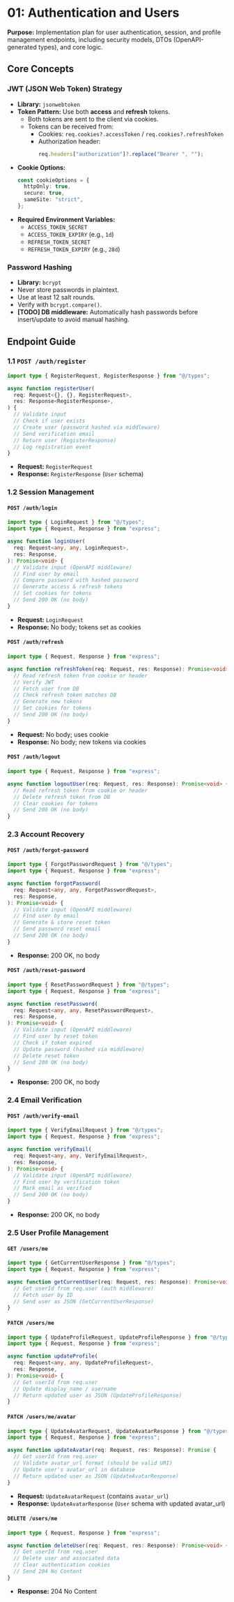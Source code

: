 # 01: Authentication and Users

**Purpose:** Implementation plan for user authentication, session, and profile management endpoints, including security models, DTOs (OpenAPI-generated types), and core logic.

## Core Concepts

### JWT (JSON Web Token) Strategy

- **Library:** `jsonwebtoken`
- **Token Pattern:** Use both **access** and **refresh** tokens.
  - Both tokens are sent to the client via cookies.
  - Tokens can be received from:
    - Cookies: `req.cookies?.accessToken` / `req.cookies?.refreshToken`
    - Authorization header:
      ```ts
      req.headers["authorization"]?.replace("Bearer ", "");
      ```
- **Cookie Options:**
  ```ts
  const cookieOptions = {
    httpOnly: true,
    secure: true,
    sameSite: "strict",
  };
  ```
- **Required Environment Variables:**
  - `ACCESS_TOKEN_SECRET`
  - `ACCESS_TOKEN_EXPIRY` (e.g., `1d`)
  - `REFRESH_TOKEN_SECRET`
  - `REFRESH_TOKEN_EXPIRY` (e.g., `28d`)

### Password Hashing

- **Library:** `bcrypt`
- Never store passwords in plaintext.
- Use at least 12 salt rounds.
- Verify with `bcrypt.compare()`.
- **[TODO] DB middleware:** Automatically hash passwords before insert/update to avoid manual hashing.

## Endpoint Guide

### 1.1 `POST /auth/register`

```ts
import type { RegisterRequest, RegisterResponse } from "@/types";

async function registerUser(
  req: Request<{}, {}, RegisterRequest>,
  res: Response<RegisterResponse>,
) {
  // Validate input
  // Check if user exists
  // Create user (password hashed via middleware)
  // Send verification email
  // Return user (RegisterResponse)
  // Log registration event
}
```

- **Request:** `RegisterRequest`
- **Response:** `RegisterResponse` (`User` schema)

### 1.2 Session Management

#### `POST /auth/login`

```ts
import type { LoginRequest } from "@/types";
import type { Request, Response } from "express";

async function loginUser(
  req: Request<any, any, LoginRequest>,
  res: Response,
): Promise<void> {
  // Validate input (OpenAPI middleware)
  // Find user by email
  // Compare password with hashed password
  // Generate access & refresh tokens
  // Set cookies for tokens
  // Send 200 OK (no body)
}
```

- **Request:** `LoginRequest`
- **Response:** No body; tokens set as cookies

#### `POST /auth/refresh`

```ts
import type { Request, Response } from "express";

async function refreshToken(req: Request, res: Response): Promise<void> {
  // Read refresh token from cookie or header
  // Verify JWT
  // Fetch user from DB
  // Check refresh token matches DB
  // Generate new tokens
  // Set cookies for tokens
  // Send 200 OK (no body)
}
```

- **Request:** No body; uses cookie
- **Response:** No body; new tokens via cookies

#### `POST /auth/logout`

```ts
import type { Request, Response } from "express";

async function logoutUser(req: Request, res: Response): Promise<void> {
  // Read refresh token from cookie or header
  // Delete refresh token from DB
  // Clear cookies for tokens
  // Send 200 OK (no body)
}
```

### 2.3 Account Recovery

#### `POST /auth/forgot-password`

```ts
import type { ForgotPasswordRequest } from "@/types";
import type { Request, Response } from "express";

async function forgotPassword(
  req: Request<any, any, ForgotPasswordRequest>,
  res: Response,
): Promise<void> {
  // Validate input (OpenAPI middleware)
  // Find user by email
  // Generate & store reset token
  // Send password reset email
  // Send 200 OK (no body)
}
```

- **Response:** 200 OK, no body

#### `POST /auth/reset-password`

```ts
import type { ResetPasswordRequest } from "@/types";
import type { Request, Response } from "express";

async function resetPassword(
  req: Request<any, any, ResetPasswordRequest>,
  res: Response,
): Promise<void> {
  // Validate input (OpenAPI middleware)
  // Find user by reset token
  // Check if token expired
  // Update password (hashed via middleware)
  // Delete reset token
  // Send 200 OK (no body)
}
```

- **Response:** 200 OK, no body

### 2.4 Email Verification

#### `POST /auth/verify-email`

```ts
import type { VerifyEmailRequest } from "@/types";
import type { Request, Response } from "express";

async function verifyEmail(
  req: Request<any, any, VerifyEmailRequest>,
  res: Response,
): Promise<void> {
  // Validate input (OpenAPI middleware)
  // Find user by verification token
  // Mark email as verified
  // Send 200 OK (no body)
}
```

- **Response:** 200 OK, no body

### 2.5 User Profile Management

#### `GET /users/me`

```ts
import type { GetCurrentUserResponse } from "@/types";
import type { Request, Response } from "express";

async function getCurrentUser(req: Request, res: Response): Promise<void> {
  // Get userId from req.user (auth middleware)
  // Fetch user by ID
  // Send user as JSON (GetCurrentUserResponse)
}
```

#### `PATCH /users/me`

```ts
import type { UpdateProfileRequest, UpdateProfileResponse } from "@/types";
import type { Request, Response } from "express";

async function updateProfile(
  req: Request<any, any, UpdateProfileRequest>,
  res: Response,
): Promise<void> {
  // Get userId from req.user
  // Update display_name / username
  // Return updated user as JSON (UpdateProfileResponse)
}
```

#### `PATCH /users/me/avatar`

```ts
import type { UpdateAvatarRequest, UpdateAvatarResponse } from "@/types";
import type { Request, Response } from "express";

async function updateAvatar(req: Request, res: Response): Promise {
  // Get userId from req.user
  // Validate avatar_url format (should be valid URI)
  // Update user's avatar_url in database
  // Return updated user as JSON (UpdateAvatarResponse)
}
```

- **Request:** `UpdateAvatarRequest` (contains `avatar_url`)
- **Response:** `UpdateAvatarResponse` (`User` schema with updated avatar_url)

#### `DELETE /users/me`

```ts
import type { Request, Response } from "express";

async function deleteUser(req: Request, res: Response): Promise<void> {
  // Get userId from req.user
  // Delete user and associated data
  // Clear authentication cookies
  // Send 204 No Content
}
```

- **Response:** 204 No Content
